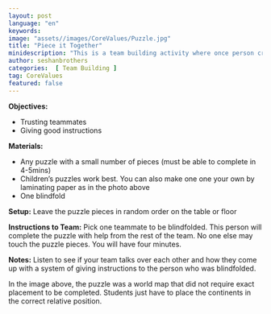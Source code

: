 ```yaml
---
layout: post
language: "en"
keywords: 
image: "assets//images/CoreValues/Puzzle.jpg"
title: "Piece it Together"
minidescription: "This is a team building activity where once person creates a puzzle, but is blindfolded."
author: seshanbrothers
categories:  [ Team Building ]
tag: CoreValues
featured: false
---
```


<b>Objectives:</b>
- Trusting teammates
- Giving good instructions

<b>Materials:</b>
- Any puzzle with a small number of pieces (must be able to complete in 4-5mins)
- Children’s puzzles work best. You can also make one one your own by laminating paper as in the photo above
- One blindfold

<b>Setup:</b>
Leave the puzzle pieces in random order on the table or floor

<b>Instructions to Team:</b>
Pick one teammate to be blindfolded. This person will complete the puzzle with help from the rest of the team. No one else may touch the puzzle pieces. You will have four minutes.

<b>Notes:</b>
Listen to see if your team talks over each other and how they come up with a system of giving instructions to the person who was blindfolded.

In the image above, the puzzle was a world map that did not require exact placement to be completed. Students just have to place the continents in the correct relative position.
